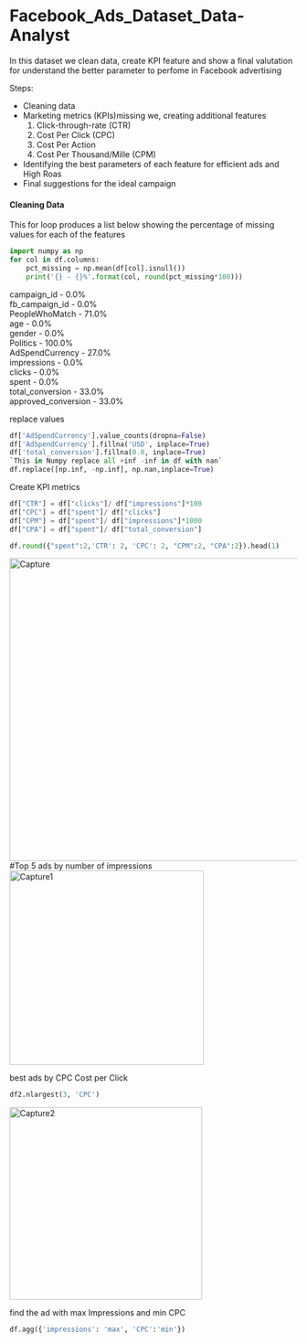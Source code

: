 # Facebook_Ads_Dataset_Data-Analyst
In this dataset we clean data, create KPI feature and show a final valutation for understand the better parameter to perfome in Facebook advertising


Steps:
* Cleaning data
* Marketing metrics (KPIs)missing we, creating additional features
    1. Click-through-rate (CTR)
    2. Cost Per Click (CPC)
    3. Cost Per Action
    4. Cost Per Thousand/Mille (CPM)
* Identifying the best parameters of each feature for efficient ads and High Roas
* Final suggestions for the ideal campaign

#### Cleaning Data

This for loop produces a list below showing the percentage of missing values for each of the features
```python
import numpy as np
for col in df.columns:
    pct_missing = np.mean(df[col].isnull())
    print('{} - {}%'.format(col, round(pct_missing*100)))
 ```   
campaign_id - 0.0% <br>
fb_campaign_id - 0.0%  <br>
PeopleWhoMatch - 71.0% <br>
age - 0.0% <br>
gender - 0.0% <br>
Politics - 100.0% <br>
AdSpendCurrency - 27.0% <br>
impressions - 0.0% <br>
clicks - 0.0% <br>
spent - 0.0% <br>
total_conversion - 33.0% <br>
approved_conversion - 33.0% <br>

replace values
```python
df['AdSpendCurrency'].value_counts(dropna=False)
df['AdSpendCurrency'].fillna('USD', inplace=True)
df['total_conversion'].fillna(0.0, inplace=True)
`This in Numpy replace all +inf -inf in df with nan`
df.replace([np.inf, -np.inf], np.nan,inplace=True)
```

Create KPI metrics
```python
df["CTR"] = df["clicks"]/ df["impressions"]*100
df["CPC"] = df["spent"]/ df["clicks"]
df["CPM"] = df["spent"]/ df["impressions"]*1000
df["CPA"] = df["spent"]/ df["total_conversion"]

df.round({"spent":2,'CTR': 2, 'CPC': 2, "CPM":2, "CPA":2}).head(1)
```
<img width="530" alt="Capture" src="https://user-images.githubusercontent.com/37181764/105889783-da1bdd80-600e-11eb-80e9-b88807196b4b.PNG">
#Top 5 ads by number of impressions
<img width="340" alt="Capture1" src="https://user-images.githubusercontent.com/37181764/105889963-09cae580-600f-11eb-8743-d890eebc6784.PNG">

best ads by CPC Cost per Click
```python
df2.nlargest(3, 'CPC')
```
<img width="337" alt="Capture2" src="https://user-images.githubusercontent.com/37181764/105890398-99709400-600f-11eb-8d19-27a6f20efcce.PNG">

find the ad with max Impressions and min CPC
```python
df.agg({'impressions': 'max', 'CPC':'min'})
```
